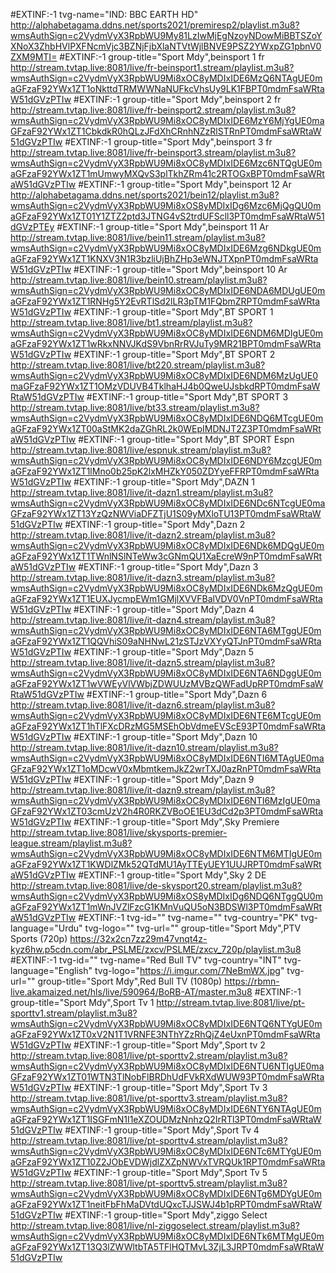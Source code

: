 

#EXTINF:-1 tvg-name="IND: BBC EARTH HD"
http://alphabetagama.ddns.net/sports2021/premiresp2/playlist.m3u8?wmsAuthSign=c2VydmVyX3RpbWU9My81LzIwMjEgNzoyNDowMiBBTSZoYXNoX3ZhbHVlPXFNcmVjc3BZNjFjbXlaNTVtWjlBNVE9PSZ2YWxpZG1pbnV0ZXM9MTI=
#EXTINF:-1 group-title="Sport Mdy",beinsport 1 fr
http://stream.tvtap.live:8081/live/fr-beinsport1.stream/playlist.m3u8?wmsAuthSign=c2VydmVyX3RpbWU9Mi8xOC8yMDIxIDE6MzQ6NTAgUE0maGFzaF92YWx1ZT1oNkttdTRMWWNaNUFkcVhsUy9LK1FBPT0mdmFsaWRtaW51dGVzPTIw
#EXTINF:-1 group-title="Sport Mdy",beinsport 2 fr
http://stream.tvtap.live:8081/live/fr-beinsport2.stream/playlist.m3u8?wmsAuthSign=c2VydmVyX3RpbWU9Mi8xOC8yMDIxIDE6MzY6MjYgUE0maGFzaF92YWx1ZT1CbkdkR0hQLzJFdXhCRnhNZzRlSTRnPT0mdmFsaWRtaW51dGVzPTIw
#EXTINF:-1 group-title="Sport Mdy",beinsport 3 fr
http://stream.tvtap.live:8081/live/fr-beinsport3.stream/playlist.m3u8?wmsAuthSign=c2VydmVyX3RpbWU9Mi8xOC8yMDIxIDE6Mzc6NTQgUE0maGFzaF92YWx1ZT1mUmwyMXQvS3plTkhZRm41c2RTOGxBPT0mdmFsaWRtaW51dGVzPTIw
#EXTINF:-1 group-title="Sport Mdy",beinsport 12 Ar
http://alphabetagama.ddns.net/sports2021/bein12/playlist.m3u8?wmsAuthSign=c2VydmVyX3RpbWU9Mi8xOS8yMDIxIDg6Mzc6MjQgQU0maGFzaF92YWx1ZT01Y1ZTZ2ptd3JTNG4vS2trdUFScll3PT0mdmFsaWRtaW51dGVzPTEy
#EXTINF:-1 group-title="Sport Mdy",beinsport 11 Ar
http://stream.tvtap.live:8081/live/bein11.stream/playlist.m3u8?wmsAuthSign=c2VydmVyX3RpbWU9Mi8xOC8yMDIxIDE6Mzg6NDkgUE0maGFzaF92YWx1ZT1KNXV3N1R3bzliUjBhZHp3eWNJTXpnPT0mdmFsaWRtaW51dGVzPTIw
#EXTINF:-1 group-title="Sport Mdy",beinsport 10 Ar
http://stream.tvtap.live:8081/live/bein10.stream/playlist.m3u8?wmsAuthSign=c2VydmVyX3RpbWU9Mi8xOC8yMDIxIDE6NDA6MDUgUE0maGFzaF92YWx1ZT1RNHg5Y2EvRTlSd2lLR3pTM1FQbmZRPT0mdmFsaWRtaW51dGVzPTIw
#EXTINF:-1 group-title="Sport Mdy",BT SPORT 1
http://stream.tvtap.live:8081/live/bt1.stream/playlist.m3u8?wmsAuthSign=c2VydmVyX3RpbWU9Mi8xOC8yMDIxIDE6NDM6MDIgUE0maGFzaF92YWx1ZT1wRkxNNVJKdS9VbnRrRVJuTy9MR21BPT0mdmFsaWRtaW51dGVzPTIw
#EXTINF:-1 group-title="Sport Mdy",BT SPORT 2
http://stream.tvtap.live:8081/live/bt220.stream/playlist.m3u8?wmsAuthSign=c2VydmVyX3RpbWU9Mi8xOC8yMDIxIDE6NDM6MzUgUE0maGFzaF92YWx1ZT1OMzVDUVB4TklhaHJ4b0QweUJsbkdRPT0mdmFsaWRtaW51dGVzPTIw
#EXTINF:-1 group-title="Sport Mdy",BT SPORT 3
http://stream.tvtap.live:8081/live/bt33.stream/playlist.m3u8?wmsAuthSign=c2VydmVyX3RpbWU9Mi8xOC8yMDIxIDE6NDQ6MTcgUE0maGFzaF92YWx1ZT00aStMK2daZGhRL2k0WEpIMDNJT2Z3PT0mdmFsaWRtaW51dGVzPTIw
#EXTINF:-1 group-title="Sport Mdy",BT SPORT Espn
http://stream.tvtap.live:8081/live/espnuk.stream/playlist.m3u8?wmsAuthSign=c2VydmVyX3RpbWU9Mi8xOC8yMDIxIDE6NDY6MzcgUE0maGFzaF92YWx1ZT1lMno0b25pK2lxMHZkY050ZDYyeFFRPT0mdmFsaWRtaW51dGVzPTIw
#EXTINF:-1 group-title="Sport Mdy",DAZN 1
http://stream.tvtap.live:8081/live/it-dazn1.stream/playlist.m3u8?wmsAuthSign=c2VydmVyX3RpbWU9Mi8xOC8yMDIxIDE6NDc6NTcgUE0maGFzaF92YWx1ZT13YzQzNWViaDFZTjU1S09yMXloTU13PT0mdmFsaWRtaW51dGVzPTIw
#EXTINF:-1 group-title="Sport Mdy",Dazn 2
http://stream.tvtap.live:8081/live/it-dazn2.stream/playlist.m3u8?wmsAuthSign=c2VydmVyX3RpbWU9Mi8xOC8yMDIxIDE6NDk6MDQgUE0maGFzaF92YWx1ZT1TWnlNSlNTeWw3cGNmQU1XaEcreW9nPT0mdmFsaWRtaW51dGVzPTIw
#EXTINF:-1 group-title="Sport Mdy",Dazn 3
http://stream.tvtap.live:8081/live/it-dazn3.stream/playlist.m3u8?wmsAuthSign=c2VydmVyX3RpbWU9Mi8xOC8yMDIxIDE6NDk6MzQgUE0maGFzaF92YWx1ZT1EUXJycmpEWm1GMjlXVVFBalVDV0VnPT0mdmFsaWRtaW51dGVzPTIw
#EXTINF:-1 group-title="Sport Mdy",Dazn 4
http://stream.tvtap.live:8081/live/it-dazn4.stream/playlist.m3u8?wmsAuthSign=c2VydmVyX3RpbWU9Mi8xOC8yMDIxIDE6NTA6MTggUE0maGFzaF92YWx1ZT1QQVhiS09aNHNwL21zSTJzVXYyQTJnPT0mdmFsaWRtaW51dGVzPTIw
#EXTINF:-1 group-title="Sport Mdy",Dazn 5
http://stream.tvtap.live:8081/live/it-dazn5.stream/playlist.m3u8?wmsAuthSign=c2VydmVyX3RpbWU9Mi8xOC8yMDIxIDE6NTA6NDggUE0maGFzaF92YWx1ZT1wVWEyVlVWbjZDWUUzMVBzQWFadUpRPT0mdmFsaWRtaW51dGVzPTIw
#EXTINF:-1 group-title="Sport Mdy",Dazn 6
http://stream.tvtap.live:8081/live/it-dazn6.stream/playlist.m3u8?wmsAuthSign=c2VydmVyX3RpbWU9Mi8xOC8yMDIxIDE6NTE6MTcgUE0maGFzaF92YWx1ZT1hTlFXcDRzMG5MSEhObVdmeEVScE93PT0mdmFsaWRtaW51dGVzPTIw
#EXTINF:-1 group-title="Sport Mdy",Dazn 10
http://stream.tvtap.live:8081/live/it-dazn10.stream/playlist.m3u8?wmsAuthSign=c2VydmVyX3RpbWU9Mi8xOC8yMDIxIDE6NTI6MTAgUE0maGFzaF92YWx1ZT1oMDcwV0xMbmtkemJkZ2wrTXJ0azRnPT0mdmFsaWRtaW51dGVzPTIw
#EXTINF:-1 group-title="Sport Mdy",Dazn 9
http://stream.tvtap.live:8081/live/it-dazn9.stream/playlist.m3u8?wmsAuthSign=c2VydmVyX3RpbWU9Mi8xOC8yMDIxIDE6NTI6MzIgUE0maGFzaF92YWx1ZT03cmUzV2h4R0RKZVBoOE1EU3dCd2p3PT0mdmFsaWRtaW51dGVzPTIw
#EXTINF:-1 group-title="Sport Mdy",Sky Premiere
http://stream.tvtap.live:8081/live/skysports-premier-league.stream/playlist.m3u8?wmsAuthSign=c2VydmVyX3RpbWU9Mi8xOC8yMDIxIDE6NTM6MTIgUE0maGFzaF92YWx1ZT1KWDlZMk52QTdMU1AyTTEyUEY1UUJRPT0mdmFsaWRtaW51dGVzPTIw
#EXTINF:-1 group-title="Sport Mdy",Sky 2 DE
http://stream.tvtap.live:8081/live/de-skysport20.stream/playlist.m3u8?wmsAuthSign=c2VydmVyX3RpbWU9Mi8xOS8yMDIxIDg6NDQ6NTggQU0maGFzaF92YWx1ZT1mWnJVZlFzcG1KMnVuQU5oN3BDSWl3PT0mdmFsaWRtaW51dGVzPTIw
#EXTINF:-1 tvg-id="" tvg-name="" tvg-country="PK" tvg-language="Urdu" tvg-logo="" tvg-url="" group-title="Sport Mdy",PTV Sports (720p)
https://32x2cn7zz29m47vnqt4z-kyz6hw.p5cdn.com/abr_PSLME/zxcv/PSLME/zxcv_720p/playlist.m3u8
#EXTINF:-1 tvg-id="" tvg-name="Red Bull TV" tvg-country="INT" tvg-language="English" tvg-logo="https://i.imgur.com/7NeBmWX.jpg" tvg-url="" group-title="Sport Mdy",Red Bull TV (1080p)
https://rbmn-live.akamaized.net/hls/live/590964/BoRB-AT/master.m3u8
#EXTINF:-1 group-title="Sport Mdy",Sport Tv 1
http://stream.tvtap.live:8081/live/pt-sporttv1.stream/playlist.m3u8?wmsAuthSign=c2VydmVyX3RpbWU9Mi8xOC8yMDIxIDE6NTQ6NTYgUE0maGFzaF92YWx1ZT0xV2N1T1VRNFE3NThYZzRhQjZ4eUxnPT0mdmFsaWRtaW51dGVzPTIw
#EXTINF:-1 group-title="Sport Mdy",Sport tv 2
http://stream.tvtap.live:8081/live/pt-sporttv2.stream/playlist.m3u8?wmsAuthSign=c2VydmVyX3RpbWU9Mi8xOC8yMDIxIDE6NTU6NTIgUE0maGFzaF92YWx1ZT01WTN3TlNobFlBRDhUdFVkRXdWUW93PT0mdmFsaWRtaW51dGVzPTIw
#EXTINF:-1 group-title="Sport Mdy",Sport Tv 3
http://stream.tvtap.live:8081/live/pt-sporttv3.stream/playlist.m3u8?wmsAuthSign=c2VydmVyX3RpbWU9Mi8xOC8yMDIxIDE6NTY6NTAgUE0maGFzaF92YWx1ZT1ISGFmN1I1eXZOUDMzNnhzQ2IrRTl3PT0mdmFsaWRtaW51dGVzPTIw
#EXTINF:-1 group-title="Sport Mdy",Sport Tv 4
http://stream.tvtap.live:8081/live/pt-sporttv4.stream/playlist.m3u8?wmsAuthSign=c2VydmVyX3RpbWU9Mi8xOC8yMDIxIDE6NTc6MTYgUE0maGFzaF92YWx1ZT10Z2JObEVDWjdlZXZpNWVxTVRQUk1RPT0mdmFsaWRtaW51dGVzPTIw
#EXTINF:-1 group-title="Sport Mdy",Sport Tv 5
http://stream.tvtap.live:8081/live/pt-sporttv5.stream/playlist.m3u8?wmsAuthSign=c2VydmVyX3RpbWU9Mi8xOC8yMDIxIDE6NTg6MDYgUE0maGFzaF92YWx1ZT1neitFbFhMaDVtdUQxcTJJSWJ4b1pRPT0mdmFsaWRtaW51dGVzPTIw
#EXTINF:-1 group-title="Sport Mdy",ziggo Select
http://stream.tvtap.live:8081/live/nl-ziggoselect.stream/playlist.m3u8?wmsAuthSign=c2VydmVyX3RpbWU9Mi8xOC8yMDIxIDE6NTk6MTMgUE0maGFzaF92YWx1ZT13Q3lZWWltbTA5TFlHQTMvL3ZjL3JRPT0mdmFsaWRtaW51dGVzPTIw
